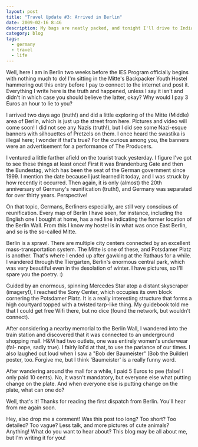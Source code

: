 ```yaml
---
layout: post
title: "Travel Update #3: Arrived in Berlin"
date: 2009-02-16 8:46
description: My bags are neatly packed, and tonight I'll drive to Indianapolis to spend the last couple days with my family before I fly to Germany on Sunday.
category: blog
tags:
  - germany
  - travel
  - life
---
```


Well, here I am in Berlin two weeks before the IES Program officially begins with nothing much to do! I'm sitting in the Mitte's Backpacker Youth Hostel hammering out this entry before I pay to connect to the internet and post it. Everything I write here is the truth and happened, unless I say it isn't and didn't in which case you should believe the latter, okay? Why would I pay 3 Euros an hour to lie to you?

I arrived two days ago (truth!) and did a little exploring of the Mitte (Middle) area of Berlin, which is just up the street from here. Pictures and video will come soon! I did not see any Nazis (truth!), but I did see some Nazi-esque banners with silhouettes of Pretzels on them. I once heard the swastika is illegal here; I wonder if that's true? For the curious among you, the banners were an advertisement for a performance of The Producers.

I ventured a little farther afield on the tourist track yesterday. I figure I've got to see these things at least once! First it was Brandenburg Gate and then the Bundestag, which has been the seat of the German government since 1999. I mention the date because I just learned it today, and I was struck by how recently it occurred. Then again, it is only (almost) the 20th anniversary of Germany's reunification (truth!), and Germany was separated for over thirty years. Perspective!

On that topic, Germans, Berliners especially, are still very conscious of reunification. Every map of Berlin I have seen, for instance, including the English one I bought at home, has a red line indicating the former location of the Berlin Wall. From this I know my hostel is in what was once East Berlin, and so is the so-called Mitte.

Berlin is a sprawl. There are multiple city centers connected by an excellent mass-transportation system. The Mitte is one of these, and Potsdamer Platz is another. That's where I ended up after gawking at the Rathaus for a while. I wandered through the Tiergarten, Berlin's enormous central park, which was very beautiful even in the desolation of winter. I have pictures, so I'll spare you the poetry. :)

Guided by an enormous, spinning Mercedes Star atop a distant skyscraper (imagery!), I reached the Sony Center, which occupies its own block cornering the Potsdamer Platz. It is a really interesting structure that forms a high courtyard topped with a twisted tarp-like thing. My guidebook told me that I could get free Wifi there, but no dice (found the network, but wouldn't connect).

After considering a nearby memorial to the Berlin Wall, I wandered into the train station and discovered that it was connected to an underground shopping mall. H&M had two outlets, one was entirely women's underwear (fal- nope, sadly true). I fairly lol'd at that, to use the parlance of our times. I also laughed out loud when I saw a "Bob der Baumeister" (Bob the Builder) poster, too. Forgive me, but I think 'Baumeister' is a really funny word.

After wandering around the mall for a while, I paid 5 Euros to pee (false! I only paid 10 cents). No, it wasn't mandatory, but everyone else what putting change on the plate. And when everyone else is putting change on the plate, what can one do?

Well, that's it! Thanks for reading the first dispatch from Berlin. You'll hear from me again soon.

Hey, also drop me a comment! Was this post too long? Too short? Too detailed? Too vague? Less talk, and more pictures of cute animals? Anything! What do you want to hear about? This blog may be all about me, but I'm writing it for you!
